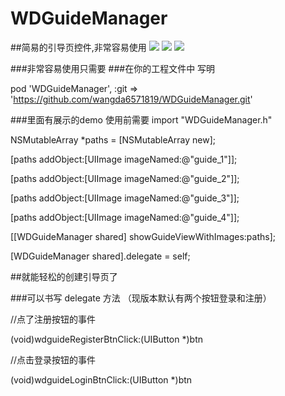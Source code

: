 # WDGuideManager
##简易的引导页控件,非常容易使用
![](https://github.com/wangda6571819/WDGuideManager/blob/master/1.png)
![](https://github.com/wangda6571819/WDGuideManager/blob/master/2.png)
![](https://github.com/wangda6571819/WDGuideManager/blob/master/3.png)

###非常容易使用只需要 
###在你的工程文件中 写明 

pod 'WDGuideManager', :git => 'https://github.com/wangda6571819/WDGuideManager.git'

###里面有展示的demo  使用前需要 import "WDGuideManager.h"

NSMutableArray *paths = [NSMutableArray new];

[paths addObject:[UIImage imageNamed:@"guide_1"]];

[paths addObject:[UIImage imageNamed:@"guide_2"]];

[paths addObject:[UIImage imageNamed:@"guide_3"]];

[paths addObject:[UIImage imageNamed:@"guide_4"]];

[[WDGuideManager shared] showGuideViewWithImages:paths];

[WDGuideManager shared].delegate = self;

##就能轻松的创建引导页了

###可以书写 delegate 方法 （现版本默认有两个按钮登录和注册）

//点了注册按钮的事件

(void)wdguideRegisterBtnClick:(UIButton *)btn 

//点击登录按钮的事件

(void)wdguideLoginBtnClick:(UIButton *)btn
